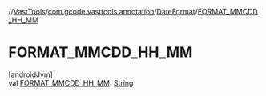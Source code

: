 //[VastTools](../../../index.md)/[com.gcode.vasttools.annotation](../index.md)/[DateFormat](index.md)/[FORMAT_MMCDD_HH_MM](-f-o-r-m-a-t_-m-m-c-d-d_-h-h_-m-m.md)

# FORMAT_MMCDD_HH_MM

[androidJvm]\
val [FORMAT_MMCDD_HH_MM](-f-o-r-m-a-t_-m-m-c-d-d_-h-h_-m-m.md): [String](https://developer.android.com/reference/kotlin/java/lang/String.html)
